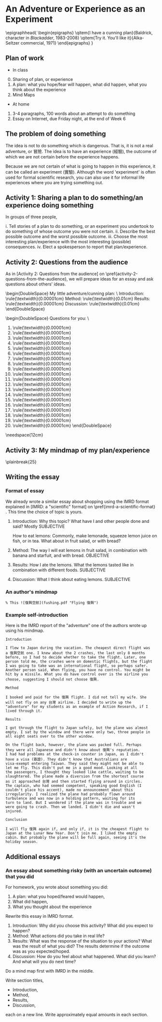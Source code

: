 # An Adventure or Experience as an Experiment

\epigraphhead{
\begin{epigraphs}
\qitem{I have a cunning plan}{Baldrick, character in *Blackadder*, 1983-2008}
\qitem{Try it. You'll like it}{Alka-Seltzer commercial, 1971}
\end{epigraphs}
}

## Plan of work
	
* In class

0. Sharing of plan, or experience
1. A plan: what you hope/fear will happen, what did happen, what you think about the experience
3. Mind Maps

* At home

1. 3-4 paragraphs, 100 words about an attempt to do something
2. Essay on Internet, due Friday night, at the end of Week 6

## The problem of doing something

The idea is not to do something which is dangerous. That is, it is not a real adventure, or 冒險. The idea is to have an experience (經驗), the outcome of which we are not certain before the experience happens.

Because we are not certain of what is going to happen in this experience, it can be called an experiment (實驗). Although the word 'experiment' is often used for formal scientific research, you can also use it for informal life experiences where you are trying something out.

## Activity 1: Sharing a plan to do something/an experience doing something

In groups of three people, 

i. Tell stories of a plan to do something, or an experiment you undertook to do something of whose outcome you were not certain. 
ii. Describe the best possible outcome and the worst possible outcome.
iii. Choose the most interesting plan/experience with the most interesting (possible) consequences.
iv. Elect a spokesperson to report that plan/experience.

## Activity 2: Questions from the audience

As in [Activity 2: Questions from the audience] on \pref{activity-2-questions-from-the-audience}, we will prepare ideas for an essay and ask questions about others' ideas.

\begin{DoubleSpace}
My little adventure/cunning plan: \\
Introduction: \rule{\textwidth}{0.00001cm}
Method: \rule{\textwidth}{0.01cm}
Results: \rule{\textwidth}{0.00001cm}
Discussion: \rule{\textwidth}{0.01cm}
\end{DoubleSpace}

\begin{DoubleSpace}
Questions for you: \\
1. \rule{\textwidth}{0.00001cm}
2. \rule{\textwidth}{0.00001cm}
3. \rule{\textwidth}{0.00001cm}
4. \rule{\textwidth}{0.00001cm}
5. \rule{\textwidth}{0.00001cm}
6. \rule{\textwidth}{0.00001cm}
7. \rule{\textwidth}{0.00001cm}
8. \rule{\textwidth}{0.00001cm}
9. \rule{\textwidth}{0.00001cm}
10. \rule{\textwidth}{0.00001cm}
11. \rule{\textwidth}{0.00001cm}
12. \rule{\textwidth}{0.00001cm}
13. \rule{\textwidth}{0.00001cm}
14. \rule{\textwidth}{0.00001cm}
15. \rule{\textwidth}{0.00001cm}
16. \rule{\textwidth}{0.00001cm}
17. \rule{\textwidth}{0.00001cm}
18. \rule{\textwidth}{0.00001cm}
19. \rule{\textwidth}{0.00001cm}
20. \rule{\textwidth}{0.00001cm}
\end{DoubleSpace}

\needspace{12cm}

## Activity 3: My mindmap of my plan/experience

\plainbreak{25}

## Writing the essay

### Format of essay

We already wrote a similar essay about shopping using the IMRD format explained in [IMRD: a "scientific" format] on \pref{imrd-a-scientific-format} . This time the choice of topic is yours.

1.  Introduction: Why this topic? What have I and other people done and said? Mostly SUBJECTIVE

    How to eat lemons: Commonly, make lemonade, squeeze lemon juice on fish, or in tea. What about in fruit salad, or with bread?

2.  Method: The way I will eat lemons in fruit salad, in combination with banana and starfuit, and with bread. OBJECTIVE

3.  Results: How I ate the lemons. What the lemons tasted like in combination with different foods. SUBJECTIVE

4.  Discussion: What I think about eating lemons. SUBJECTIVE

### An author's mindmap

	% This ![復興空航](fushing.pdf "Flying 復興")

### Example self-introduction

Here is the IMRD report of the "adventure"  one of the authors wrote up using his mindmap.


	Introduction

	I flew to Japan during the vacation. The cheapest direct flight was 
	a 復興空航 one. I knew about the 2 crashes, the last only 8 months 
	before, so I had to decide whether to take the flight. Later, one 
	person told me, the crashes were on domestic flights, but the flight 
	I was going to take was an international flight, so perhaps safer.
	Another person said, When flying, you have no control. You might be 
	hit by a missile. What you do have control over is the airline you 
	choose, suggesting I should not choose 復興.

	Method

	I booked and paid for the 復興 flight. I did not tell my wife. She 
	will not fly on any 台灣 airline. I decided to write up the 
	"adventure" for my students as an example of Action Research, if I 
	lived through it.

	Results

	I got through the flight to Japan safely, but the plane was almost 
	empty. I sat by the window and there were only two, three people in 
	all eight seats over to the other window.

	On the flight back, however, the plane was packed full. Perhaps 
	they were all Japanese and didn't know about 復興's reputation. 
	I had had problems at the check-in counter in Japan, as I didn't 
	have a visa (簽證). They didn't know that Australians are 
	visa-exempt entering Taiwan. They said they might not be able to 
	let me fly. This didn't put me in a good mood. Looking at all 
	the passengers, I thought they looked like cattle, waiting to be 
	slaughtered. The plane made a diversion from the shortest course 
	as it approached 台灣 and then started flying around in circles. 
	The captain, who had seemed competent, speaking good English (I 
	couldn't place his accent), made no announcement about this 
	irregularity. I realized the plane had probably flown around 
	turbulence and was now in a holding pattern, waiting for its 
	turn to land. But I wondered if the plane was in trouble and we 
	were going to crash. Then we landed. I didn't die and wasn't 
	injured.

	Conclusion

	I will fly 復興 again if, and only if, it is the cheapest flight to 
	Japan at the Lunar New Year. Don't join me. I liked the empty 
	cabin. But probably the plane will be full again, seeing it's the 
	holiday season.

## Additional essays

### An essay about something risky (with an uncertain outcome) that you did

For homework, you wrote about something you did:

1. A plan: what you hoped/feared would happen,
2. What did happen,
3. What you thought about the experience

Rewrite this essay in IMRD format.

1. Introduction: Why did you choose this activity? What did you expect to happen?
2. Method: What actions did you take in real life?
3. Results: What was the response of the situation to your actions? What was the result of what you did? The results determine if the outcome was as you expected/hoped.
4. Discussion: How do you feel about what happened. What did you learn? And what will you do next time?

Do a mind map first with IMRD in the middle.

Write section titles,

- Introduction,
- Method,
- Results,
- Discussion,

each on a new line. Write approximately equal amounts in each section.
